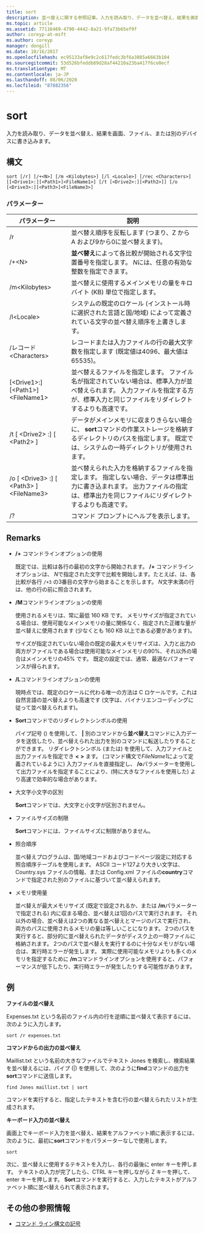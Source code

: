 ```yaml
---
title: sort
description: 並べ替えに関する参照記事。入力を読み取り、データを並べ替え、結果を画面、ファイル、または別のデバイスに書き込みます。
ms.topic: article
ms.assetid: 77116469-4790-4442-8a21-9fa73b65ef9f
author: coreyp-at-msft
ms.author: coreyp
manager: dongill
ms.date: 10/16/2017
ms.openlocfilehash: ec95133af8e9c2c617fedc3bf6a3085a6663b104
ms.sourcegitcommit: 53d526bfeddb89d28af44210a23ba417f6ce0ecf
ms.translationtype: MT
ms.contentlocale: ja-JP
ms.lasthandoff: 08/06/2020
ms.locfileid: "87882356"
---
```

# <a name="sort"></a>sort

入力を読み取り、データを並べ替え、結果を画面、ファイル、または別のデバイスに書き込みます。



## <a name="syntax"></a>構文

```
sort [/r] [/+<N>] [/m <Kilobytes>] [/l <Locale>] [/rec <Characters>] [[<Drive1>:][<Path1>]<FileName1>] [/t [<Drive2>:][<Path2>]] [/o [<Drive3>:][<Path3>]<FileName3>]
```

### <a name="parameters"></a>パラメーター

|パラメーター|説明|
|---------|-----------|
|/r|並べ替え順序を反転します (つまり、Z から A および9から0に並べ替えます)。|
|/+\<N>|**並べ替え**によって各比較が開始される文字位置番号を指定します。 *N*には、任意の有効な整数を指定できます。|
|/m\<Kilobytes>|並べ替えに使用するメインメモリの量をキロバイト (KB) 単位で指定します。|
|/l\<Locale>|システムの既定のロケール (インストール時に選択された言語と国/地域) によって定義されている文字の並べ替え順序を上書きします。|
|/レコード\<Characters>|レコードまたは入力ファイルの行の最大文字数を指定します (既定値は4096、最大値は 65535)。|
|[\<Drive1>:][\<Path1>]\<FileName1>|並べ替えるファイルを指定します。 ファイル名が指定されていない場合は、標準入力が並べ替えられます。 入力ファイルを指定する方が、標準入力と同じファイルをリダイレクトするよりも高速です。|
|/t [ \<Drive2> :] [ \<Path2> ]|データがメインメモリに収まりきらない場合に、 **sort**コマンドの作業ストレージを格納するディレクトリのパスを指定します。 既定では、システムの一時ディレクトリが使用されます。|
|/o [ \<Drive3> :] [ \<Path3> ]\<FileName3>|並べ替えられた入力を格納するファイルを指定します。 指定しない場合、データは標準出力に書き込まれます。 出力ファイルの指定は、標準出力を同じファイルにリダイレクトするよりも高速です。|
|/?|コマンド プロンプトにヘルプを表示します。|

## <a name="remarks"></a>Remarks

-   **/+** コマンドラインオプションの使用

    既定では、比較は各行の最初の文字から開始されます。 **/+** コマンドラインオプションは、 *N*で指定された文字で比較を開始します。たとえば、は、各比較が各行 `/+3` の3番目の文字から始まることを示します。 *N*文字未満の行は、他の行の前に照合されます。
-   **/M**コマンドラインオプションの使用

    使用されるメモリは、常に最低 160 KB です。 メモリサイズが指定されている場合は、使用可能なメインメモリの量に関係なく、指定された正確な量が並べ替えに使用されます (少なくとも 160 KB 以上である必要があります)。

    サイズが指定されていない場合の既定の最大メモリサイズは、入力と出力の両方がファイルである場合は使用可能なメインメモリの90%、それ以外の場合はメインメモリの45% です。 既定の設定では、通常、最適なパフォーマンスが得られます。
-   **/L**コマンドラインオプションの使用

    現時点では、既定のロケールに代わる唯一の方法は C ロケールです。これは自然言語の並べ替えよりも高速です (文字は、バイナリエンコーディングに従って並べ替えられます)。
-   **Sort**コマンドでのリダイレクトシンボルの使用

    パイプ記号 () を使用して、 **|** 別のコマンドから**並べ替え**コマンドに入力データを送信したり、並べ替えられた出力を別のコマンドに転送したりすることができます。 リダイレクトシンボル (または) を使用して、入力ファイルと出力ファイルを指定でき **<** **>** ます。 (コマンド構文で*FileName1*によって定義されているように) 入力ファイルを直接指定し、 **/o**パラメーターを使用して出力ファイルを指定することにより、(特に大きなファイルを使用した) より高速で効率的な場合があります。
-   大文字小文字の区別

    **Sort**コマンドでは、大文字と小文字が区別されません。
-   ファイルサイズの制限

    **Sort**コマンドには、ファイルサイズに制限がありません。
-   照合順序

    並べ替えプログラムは、国/地域コードおよびコードページ設定に対応する照合順序テーブルを使用します。 ASCII コード127より大きい文字は、Country.sys ファイルの情報、または Config.xml ファイルの**country**コマンドで指定された別のファイルに基づいて並べ替えられます。
-   メモリ使用量

    並べ替えが最大メモリサイズ (既定で設定されるか、または **/m**パラメーターで指定される) 内に収まる場合、並べ替えは1回のパスで実行されます。 それ以外の場合、並べ替えは2つの異なる並べ替えとマージのパスで実行され、両方のパスに使用されるメモリの量は等しいことになります。 2つのパスを実行すると、部分的に並べ替えられたデータがディスク上の一時ファイルに格納されます。 2つのパスで並べ替えを実行するのに十分なメモリがない場合は、実行時エラーが発生します。 実際に使用可能なメモリよりも多くのメモリを指定するために **/m**コマンドラインオプションを使用すると、パフォーマンスが低下したり、実行時エラーが発生したりする可能性があります。

## <a name="examples"></a>例

**ファイルの並べ替え**

Expenses.txt という名前のファイル内の行を逆順に並べ替えて表示するには、次のように入力します。

`sort /r expenses.txt`

**コマンドからの出力の並べ替え**

Maillist.txt という名前の大きなファイルでテキスト Jones を検索し、検索結果を並べ替えるには、パイプ (|) を使用して、次のように**find**コマンドの出力を**sort**コマンドに送信します。

`find Jones maillist.txt | sort`

コマンドを実行すると、指定したテキストを含む行の並べ替えられたリストが生成されます。

**キーボード入力の並べ替え**

画面上でキーボード入力を並べ替え、結果をアルファベット順に表示するには、次のように、最初に**sort**コマンドをパラメーターなしで使用します。

`sort`

次に、並べ替えに使用するテキストを入力し、各行の最後に enter キーを押します。 テキストの入力が完了したら、CTRL キーを押しながら Z キーを押して、enter キーを押します。 **Sort**コマンドを実行すると、入力したテキストがアルファベット順に並べ替えられて表示されます。

## <a name="additional-references"></a>その他の参照情報

- [コマンド ライン構文の記号](command-line-syntax-key.md)